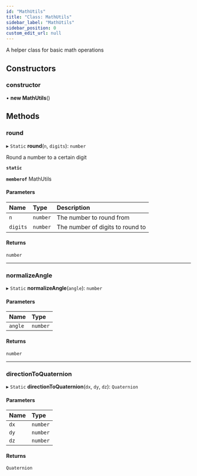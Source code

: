 ```yaml
---
id: "MathUtils"
title: "Class: MathUtils"
sidebar_label: "MathUtils"
sidebar_position: 0
custom_edit_url: null
---
```


A helper class for basic math operations

## Constructors

### constructor

• **new MathUtils**()

## Methods

### round

▸ `Static` **round**(`n`, `digits`): `number`

Round a number to a certain digit

**`static`**

**`memberof`** MathUtils

#### Parameters

| Name | Type | Description |
| :------ | :------ | :------ |
| `n` | `number` | The number to round from |
| `digits` | `number` | The number of digits to round to |

#### Returns

`number`

___

### normalizeAngle

▸ `Static` **normalizeAngle**(`angle`): `number`

#### Parameters

| Name | Type |
| :------ | :------ |
| `angle` | `number` |

#### Returns

`number`

___

### directionToQuaternion

▸ `Static` **directionToQuaternion**(`dx`, `dy`, `dz`): `Quaternion`

#### Parameters

| Name | Type |
| :------ | :------ |
| `dx` | `number` |
| `dy` | `number` |
| `dz` | `number` |

#### Returns

`Quaternion`
